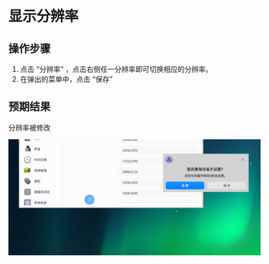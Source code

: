 # 显示分辨率

## 操作步骤

1. 点击 “分辨率” ，点击右侧任一分辨率即可切换相应的分辨率。
2. 在弹出的菜单中，点击 “保存”

## 预期结果

分辨率被修改

![显示分辨率.png](../img/显示分辨率.png)

